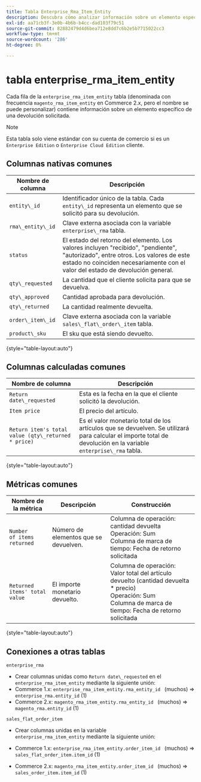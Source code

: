 ```yaml
---
title: Tabla Enterprise_Rma_Item_Entity
description: Descubra cómo analizar información sobre un elemento específico de una devolución solicitada.
exl-id: aa71cb3f-3e0b-4b6b-b4cc-dad103f79c51
source-git-commit: 82882479d4d6bea712e8dd7c6b2e5b7715022cc3
workflow-type: tm+mt
source-wordcount: '286'
ht-degree: 0%

---
```


# tabla enterprise_rma_item_entity

Cada fila de la `enterprise_rma_item_entity` tabla (denominada con frecuencia `magento_rma_item_entity` en Commerce 2.x, pero el nombre se puede personalizar) contiene información sobre un elemento específico de una devolución solicitada.

>[!NOTE]
>
>Esta tabla solo viene estándar con su cuenta de comercio si es un `Enterprise Edition` o `Enterprise Cloud Edition` cliente.

## Columnas nativas comunes

| **Nombre de columna** | **Descripción** |
|---|---|
| `entity\_id` | Identificador único de la tabla. Cada `entity\_id` representa un elemento que se solicitó para su devolución. |
| `rma\_entity\_id` | Clave externa asociada con la variable `enterprise\_rma` tabla. |
| `status` | El estado del retorno del elemento. Los valores incluyen &quot;recibido&quot;, &quot;pendiente&quot;, &quot;autorizado&quot;, entre otros. Los valores de este estado no coinciden necesariamente con el valor del estado de devolución general. |
| `qty\_requested` | La cantidad que el cliente solicita para que se devuelva. |
| `qty\_approved` | Cantidad aprobada para devolución. |
| `qty\_returned` | La cantidad realmente devuelta. |
| `order\_item\_id` | Clave externa asociada con la variable `sales\_flat\_order\_item` tabla. |
| `product\_sku` | El sku que está siendo devuelto. |

{style=&quot;table-layout:auto&quot;}

## Columnas calculadas comunes

| **Nombre de columna** | **Descripción** |
|---|---|
| `Return date\_requested` | Esta es la fecha en la que el cliente solicitó la devolución. |
| `Item price` | El precio del artículo. |
| `Return item's total value (qty\_returned * price)` | Es el valor monetario total de los artículos que se devuelven. Se utilizará para calcular el importe total de devolución en la variable `enterprise\_rma` tabla. |

{style=&quot;table-layout:auto&quot;}

## Métricas comunes

| **Nombre de la métrica** | **Descripción** | **Construcción** |
|---|---|---|
| `Number of items returned` | Número de elementos que se devuelven. | Columna de operación: cantidad devuelta<br>Operación: Sum<br>Columna de marca de tiempo: Fecha de retorno solicitada |
| `Returned items' total value` | El importe monetario devuelto. | Columna de operación: Valor total del artículo devuelto (cantidad devuelta * precio)<br>Operación: Sum<br>Columna de marca de tiempo: Fecha de retorno solicitada |

{style=&quot;table-layout:auto&quot;}

## Conexiones a otras tablas

`enterprise_rma`

* Crear columnas unidas como `Return date\_requested` en el `enterprise_rma_item_entity` mediante la siguiente unión:
* Commerce 1.x: `enterprise_rma_item_entity.rma_entity_id ` (muchos) => `enterprise_rma.entity_id` (1)
* Commerce 2.x: `magento_rma_item_entity.rma_entity_id ` (muchos) => `magento_rma.entity_id` (1)

`sales_flat_order_item`

* Crear columnas unidas en la variable  `enterprise_rma_item_entity` mediante la siguiente unión:

* Commerce 1.x: `enterprise_rma_item_entity.order_item_id ` (muchos) => `sales_flat_order_item.item_id` (1)
* Commerce 2.x: `magento_rma_item_entity.order_item_id ` (muchos) => `sales_order_item.item_id` (1)
